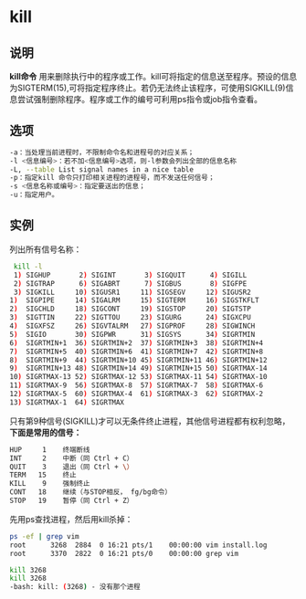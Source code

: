 # **kill**

## 说明

**kill命令** 用来删除执行中的程序或工作。kill可将指定的信息送至程序。预设的信息为SIGTERM(15),可将指定程序终止。若仍无法终止该程序，可使用SIGKILL(9)信息尝试强制删除程序。程序或工作的编号可利用ps指令或job指令查看。

## 选项  

```sh
-a：当处理当前进程时，不限制命令名和进程号的对应关系；
-l <信息编号>：若不加<信息编号>选项，则-l参数会列出全部的信息名称
-L, --table List signal names in a nice table
-p：指定kill 命令只打印相关进程的进程号，而不发送任何信号；
-s <信息名称或编号>：指定要送出的信息；
-u：指定用户。
```

## 实例  

列出所有信号名称：

```sh
 kill -l
 1) SIGHUP       2) SIGINT       3) SIGQUIT      4) SIGILL
 2) SIGTRAP      6) SIGABRT      7) SIGBUS       8) SIGFPE
 3) SIGKILL     10) SIGUSR1     11) SIGSEGV     12) SIGUSR2
1)  SIGPIPE     14) SIGALRM     15) SIGTERM     16) SIGSTKFLT
2)  SIGCHLD     18) SIGCONT     19) SIGSTOP     20) SIGTSTP
3)  SIGTTIN     22) SIGTTOU     23) SIGURG      24) SIGXCPU
4)  SIGXFSZ     26) SIGVTALRM   27) SIGPROF     28) SIGWINCH
5)  SIGIO       30) SIGPWR      31) SIGSYS      34) SIGRTMIN
6)  SIGRTMIN+1  36) SIGRTMIN+2  37) SIGRTMIN+3  38) SIGRTMIN+4
7)  SIGRTMIN+5  40) SIGRTMIN+6  41) SIGRTMIN+7  42) SIGRTMIN+8
8)  SIGRTMIN+9  44) SIGRTMIN+10 45) SIGRTMIN+11 46) SIGRTMIN+12
9)  SIGRTMIN+13 48) SIGRTMIN+14 49) SIGRTMIN+15 50) SIGRTMAX-14
10) SIGRTMAX-13 52) SIGRTMAX-12 53) SIGRTMAX-11 54) SIGRTMAX-10
11) SIGRTMAX-9  56) SIGRTMAX-8  57) SIGRTMAX-7  58) SIGRTMAX-6
12) SIGRTMAX-5  60) SIGRTMAX-4  61) SIGRTMAX-3  62) SIGRTMAX-2
13) SIGRTMAX-1  64) SIGRTMAX
```

只有第9种信号(SIGKILL)才可以无条件终止进程，其他信号进程都有权利忽略， **下面是常用的信号：**

```sh
HUP     1    终端断线
INT     2    中断（同 Ctrl + C）
QUIT    3    退出（同 Ctrl + \）
TERM   15    终止
KILL    9    强制终止
CONT   18    继续（与STOP相反， fg/bg命令）
STOP   19    暂停（同 Ctrl + Z）
```

先用ps查找进程，然后用kill杀掉：

```sh
ps -ef | grep vim
root      3268  2884  0 16:21 pts/1    00:00:00 vim install.log
root      3370  2822  0 16:21 pts/0    00:00:00 grep vim

kill 3268
kill 3268
-bash: kill: (3268) - 没有那个进程
```
